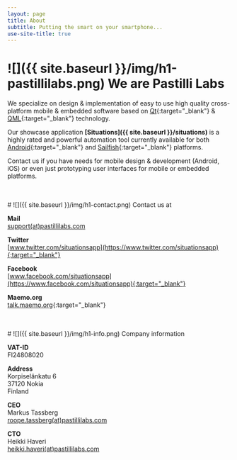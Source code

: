 ```yaml
---
layout: page
title: About
subtitle: Putting the smart on your smartphone...
use-site-title: true
---
```


<a name="pastilli_labs"></a>
# ![]({{ site.baseurl }}/img/h1-pastillilabs.png) We are Pastilli Labs

We specialize on design & implementation of easy to use high quality cross-platform mobile & embedded software based on [Qt](https://www.qt.io){:target="_blank"} & [QML](https://doc.qt.io/qt-5/qmlapplications.html){:target="_blank"} technology.

Our showcase application **[Situations]({{ site.baseurl }}/situations)** is a highly rated and powerful automation tool currently available for both [Android](https://www.android.com/){:target="_blank"} and [Sailfish](https://sailfishos.org/){:target="_blank"} platforms.

Contact us if you have needs for mobile design & development (Android, iOS) or even just prototyping user interfaces for mobile or embedded platforms.


<br/>
<br/>
<a name="contact"></a>
# ![]({{ site.baseurl }}/img/h1-contact.png) Contact us at

**Mail**  
[support(at)pastillilabs.com](mailto:support@pastillilabs.com)

**Twitter**  
[www.twitter.com/situationsapp](https://www.twitter.com/situationsapp){:target="_blank"}

**Facebook**  
[www.facebook.com/situationsapp](https://www.facebook.com/situationsapp){:target="_blank"}

**Maemo.org**  
[talk.maemo.org](https://talk.maemo.org/showthread.php?p=1553117){:target="_blank"}


<br/>
<br/>
<a name="info"></a>
# ![]({{ site.baseurl }}/img/h1-info.png) Company information

**VAT-ID**  
FI24808020

**Address**  
Korpiselänkatu 6  
37120 Nokia  
Finland

**CEO**  
Markus Tassberg  
[roope.tassberg(at)pastillilabs.com](mailto:roope.tassberg@pastillilabs.com)

**CTO**  
Heikki Haveri  
[heikki.haveri(at)pastillilabs.com](mailto:heikki.haveri@pastillilabs.com)

